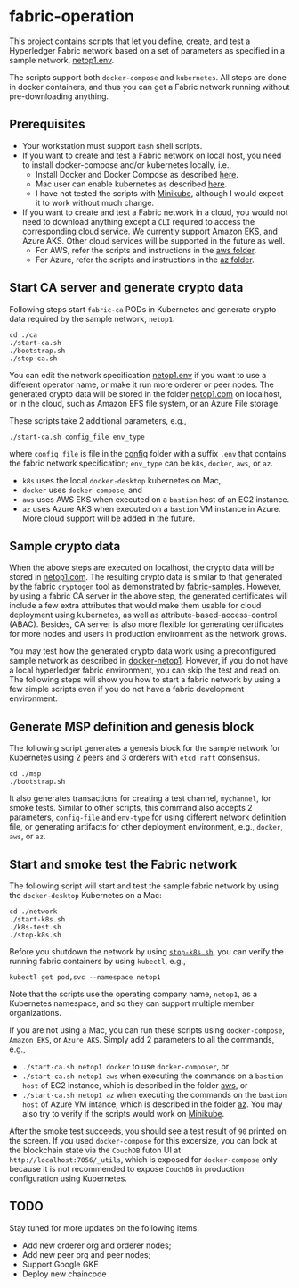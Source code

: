 # fabric-operation

This project contains scripts that let you define, create, and test a Hyperledger Fabric network based on a set of parameters as specified in a sample network, [netop1.env](./config/netop1.env).

The scripts support both `docker-compose` and `kubernetes`.  All steps are done in docker containers, and thus you can get a Fabric network running without pre-downloading anything.

## Prerequisites
* Your workstation must support `bash` shell scripts.
* If you want to create and test a Fabric network on local host, you need to install docker-compose and/or kubernetes locally, i.e.,
  * Install Docker and Docker Compose as described [here](https://docs.docker.com/compose/install/).
  * Mac user can enable kubernetes as described [here](https://docs.docker.com/docker-for-mac/#kubernetes).
  * I have not tested the scripts with [Minikube](https://kubernetes.io/docs/tasks/tools/install-minikube/), although I would expect it to work without much change.
* If you want to create and test a Fabric network in a cloud, you would not need to download anything except a `CLI` required to access the corresponding cloud service.  We currently support Amazon EKS, and Azure AKS.  Other cloud services will be supported in the future as well. 
  * For AWS, refer the scripts and instructions in the [aws folder](./aws).
  * For Azure, refer the scripts and instructions in the [az folder](./az).

## Start CA server and generate crypto data
Following steps start `fabric-ca` PODs in Kubernetes and generate crypto data required by the sample network, `netop1`.
```
cd ./ca
./start-ca.sh
./bootstrap.sh
./stop-ca.sh
```
You can edit the network specification [netop1.env](./config/netop1.env) if you want to use a different operator name, or make it run more orderer or peer nodes.  The generated crypto data will be stored in the folder [netop1.com](./netop1.com) on localhost, or in the cloud, such as Amazon EFS file system, or an Azure File storage. 

These scripts take 2 additional parameters, e.g.,
```
./start-ca.sh config_file env_type
```
where `config_file` is file in the [config](./config) folder with a suffix `.env` that contains the fabric network specification; `env_type` can be `k8s`, `docker`, `aws`, or `az`. 
* `k8s` uses the local `docker-desktop` kubernetes on Mac, 
* `docker` uses `docker-compose`, and 
* `aws` uses AWS EKS when executed on a `bastion` host of an EC2 instance.
* `az` uses Azure AKS when executed on a `bastion` VM instance in Azure.
More cloud support will be added in the future.

## Sample crypto data
When the above steps are executed on localhost, the crypto data will be stored in [netop1.com](./netop1.com/).  The resulting crypto data is similar to that generated by the fabric `cryptogen` tool as demonstrated by [fabric-samples](https://github.com/hyperledger/fabric-samples). However, by using a fabric CA server in the above step, the generated certificates will include a few extra attributes that would make them usable for cloud deployment using kubernetes, as well as attribute-based-access-control (ABAC).  Besides, CA server is also more flexible for generating certificates for more nodes and users in production environment as the network grows.

You may test how the generated crypto data work using a preconfigured sample network as described in [docker-netop1](./docker-netop1).  However, if you do not have a local hyperledger fabric environment, you can skip the test and read on.  The following steps will show you how to start a fabric network by using a few simple scripts even if you do not have a fabric development environment.

## Generate MSP definition and genesis block
The following script generates a genesis block for the sample network for Kubernetes using 2 peers and 3 orderers with `etcd raft` consensus.
```
cd ./msp
./bootstrap.sh
```
It also generates transactions for creating a test channel, `mychannel`, for smoke tests.  Similar to other scripts, this command also accepts 2 parameters, `config-file` and `env-type` for using different network definition file, or generating artifacts for other deployment environment, e.g., `docker`, `aws`, or `az`.

## Start and smoke test the Fabric network
The following script will start and test the sample fabric network by using the `docker-desktop` Kubernetes on a Mac:
```
cd ./network
./start-k8s.sh
./k8s-test.sh
./stop-k8s.sh
```
Before you shutdown the network by using [`stop-k8s.sh`](./network/stop-k8s.sh), you can verify the running fabric containers by using `kubectl`, e.g.,
```
kubectl get pod,svc --namespace netop1
```
Note that the scripts use the operating company name, `netop1`, as a Kubernetes namespace, and so they can support multiple member organizations.

If you are not using a Mac, you can run these scripts using `docker-compose`, `Amazon EKS`, or `Azure AKS`. Simply add 2 parameters to all the commands, e.g.,
* `./start-ca.sh netop1 docker` to use `docker-composer`, or
* `./start-ca.sh netop1 aws` when executing the commands on a `bastion host` of EC2 instance, which is described in the folder [aws](./aws), or
* `./start-ca.sh netop1 az` when executing the commands on the `bastion host` of Azure VM intance, which is described in the folder [az](./az).
You may also try to verify if the scripts would work on [Minikube](https://kubernetes.io/docs/tasks/tools/install-minikube/).

After the smoke test succeeds, you should see a test result of `90` printed on the screen. If you used `docker-compose` for this excersize, you can look at the blockchain state via the `CouchDB` futon UI at `http://localhost:7056/_utils`, which is exposed for `docker-compose` only because it is not recommended to expose `CouchDB` in production configuration using Kubernetes.

## TODO
Stay tuned for more updates on the following items:
* Add new orderer org and orderer nodes;
* Add new peer org and peer nodes;
* Support Google GKE
* Deploy new chaincode